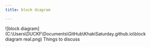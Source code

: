```yaml
---
title: block diagram

---
```

![block diagram](C:\Users\DUCKF\Documents\GitHub\KhakiSaturday.github.io\block diagram real.png)
Things to discuss
